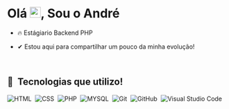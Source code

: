 
<h1 align="left">Olá <img src="https://raw.githubusercontent.com/kaueMarques/kaueMarques/master/hi.gif" width="25px">, Sou o André</h1>


- 🔥 Estágiario Backend PHP 

- ✔ Estou aqui para compartilhar um pouco da minha evolução!

<br>

## 🚀 &nbsp;Tecnologias que utilizo!

![HTML](https://img.shields.io/badge/HTML5-05122A?style=for-the-badge&logo=HTML5&logoColor=ED8B00)&nbsp;
![CSS](https://img.shields.io/badge/css3-05122A?style=for-the-badge&logo=css3&logoColor=1572B6)&nbsp;
![PHP](https://img.shields.io/badge/PHP-05122A?style=for-the-badge&logo=PHP&logoColor=836FFF)&nbsp;
![MYSQL](https://img.shields.io/badge/MYSQL-05122A?style=for-the-badge&logo=MYSQL&logoColor=white)&nbsp;
![Git](https://img.shields.io/badge/GIT-05122A?style=for-the-badge&logo=GIT&logoColor=ED8B0)&nbsp;
![GitHub](https://img.shields.io/badge/GITHUB-05122A?style=for-the-badge&logo=GITHUB&logoColor=ED8B0)&nbsp;
![Visual Studio Code](https://img.shields.io/badge/VISUALSTUDIOCODE-05122A?style=for-the-badge&logo=VISUALSTUDIOCODE&logoColor=1E90FF)&nbsp;

<br>
